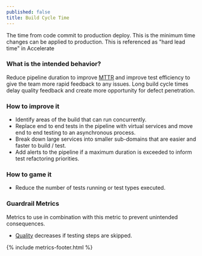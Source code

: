 ```yaml
---
published: false
title: Build Cycle Time
---
```


The time from code commit to production deploy. This is the minimum time changes can be applied to production. This is
referenced as "hard lead time" in Accelerate

### What is the intended behavior?

Reduce pipeline duration to improve [MTTR](./mean-time-to-repair.html) and improve test efficiency to
give the team more rapid feedback to any issues. Long build cycle times delay quality feedback
and create more opportunity for defect penetration.

### How to improve it

- Identify areas of the build that can run concurrently.
- Replace end to end tests in the pipeline with virtual services and move end to end testing to an asynchronous process.
- Break down large services into smaller sub-domains that are easier and faster to build / test.
- Add alerts to the pipeline if a maximum duration is exceeded to inform test refactoring priorities.

### How to game it

- Reduce the number of tests running or test types executed.

### Guardrail Metrics

Metrics to use in combination with this metric to prevent unintended consequences.

- [Quality](./quality.html) decreases if testing steps are skipped.

{% include metrics-footer.html %}

